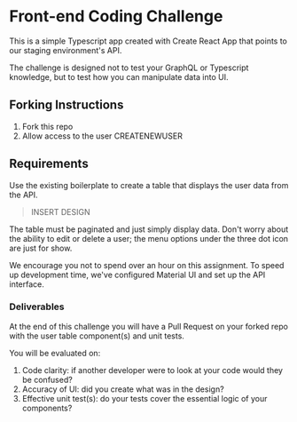 # Front-end Coding Challenge

This is a simple Typescript app created with Create React App that points to our staging environment's API.

The challenge is designed not to test your GraphQL or Typescript knowledge, but to test how you can manipulate data into UI.

## Forking Instructions

1. Fork this repo
2. Allow access to the user CREATENEWUSER

## Requirements

Use the existing boilerplate to create a table that displays the user data from the API.

> INSERT DESIGN

The table must be paginated and just simply display data. Don't worry about the ability to edit or delete a user; the menu options under the three dot icon are just for show.

We encourage you not to spend over an hour on this assignment. To speed up development time, we've configured Material UI and set up the API interface.

### Deliverables

At the end of this challenge you will have a Pull Request on your forked repo with the user table component(s) and unit tests.

You will be evaluated on:

1. Code clarity: if another developer were to look at your code would they be confused?
2. Accuracy of UI: did you create what was in the design?
3. Effective unit test(s): do your tests cover the essential logic of your components?

